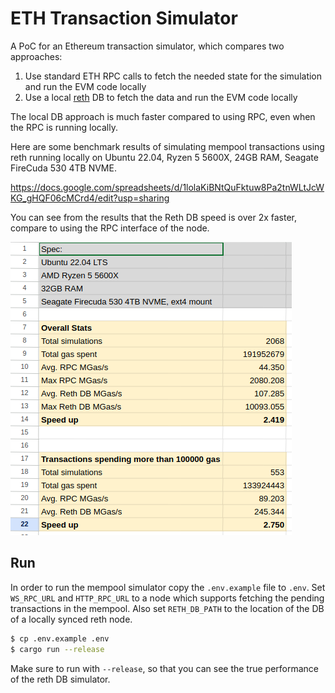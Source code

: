 # ETH Transaction Simulator

A PoC for an Ethereum transaction simulator, which compares two approaches:

1. Use standard ETH RPC calls to fetch the needed state for the simulation and run the EVM code locally
2. Use a local [reth](https://github.com/paradigmxyz/reth) DB to fetch the data and run the EVM code locally

The local DB approach is much faster compared to using RPC, even when the RPC is running locally.

Here are some benchmark results of simulating mempool transactions using reth running locally on Ubuntu 22.04, Ryzen 5 5600X, 24GB RAM, Seagate FireCuda 530 4TB NVME.

https://docs.google.com/spreadsheets/d/1lolaKiBNtQuFktuw8Pa2tnWLtJcWKG_gHQF06cMCrd4/edit?usp=sharing

You can see from the results that the Reth DB speed is over 2x faster, compare to using the RPC interface of the node.

![Benchmark results](./images/Screenshot%20from%202023-09-28%2015-59-05.png)

## Run

In order to run the mempool simulator copy the `.env.example` file to `.env`. Set `WS_RPC_URL` and `HTTP_RPC_URL` to a node which supports fetching the pending transactions in the mempool. Also set `RETH_DB_PATH` to the location of the DB of a locally synced reth node.

```bash
$ cp .env.example .env
$ cargo run --release
```

Make sure to run with `--release`, so that you can see the true performance of the reth DB simulator.